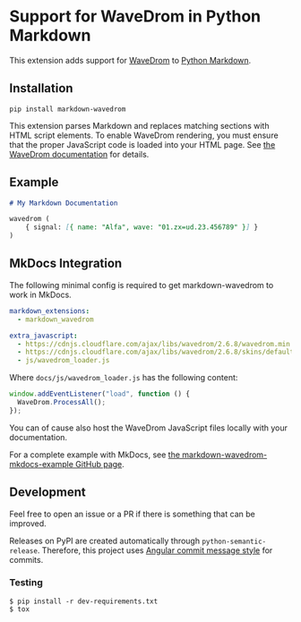 # Support for WaveDrom in Python Markdown

This extension adds support for [WaveDrom](https://wavedrom.com/) to
[Python Markdown](https://python-markdown.github.io/).

## Installation

```
pip install markdown-wavedrom
```

This extension parses Markdown and replaces matching sections with HTML script elements.
To enable WaveDrom rendering, you must ensure that the proper JavaScript code is loaded into your
HTML page. See [the WaveDrom documentation](https://github.com/wavedrom/wavedrom#web-usage) for
details.

## Example

```markdown
# My Markdown Documentation

wavedrom (
    { signal: [{ name: "Alfa", wave: "01.zx=ud.23.456789" }] }
)
```

## MkDocs Integration
The following minimal config is required to get markdown-wavedrom to work in MkDocs.

```yaml
markdown_extensions:
  - markdown_wavedrom

extra_javascript:
  - https://cdnjs.cloudflare.com/ajax/libs/wavedrom/2.6.8/wavedrom.min.js
  - https://cdnjs.cloudflare.com/ajax/libs/wavedrom/2.6.8/skins/default.js
  - js/wavedrom_loader.js
```

Where `docs/js/wavedrom_loader.js` has the following content:
```js
window.addEventListener("load", function () {
  WaveDrom.ProcessAll();
});
```

You can of cause also host the WaveDrom JavaScript files locally with your documentation.

For a complete example with MkDocs, see [the markdown-wavedrom-mkdocs-example GitHub page](https://maximiliankoestler.github.io/markdown-wavedrom-mkdocs-example/).

## Development

Feel free to open an issue or a PR if there is something that can be improved.

Releases on PyPI are created automatically through `python-semantic-release`.
Therefore, this project uses [Angular commit message style](https://github.com/angular/angular.js/blob/master/DEVELOPERS.md#commits)
for commits.

### Testing

```
$ pip install -r dev-requirements.txt
$ tox
```
